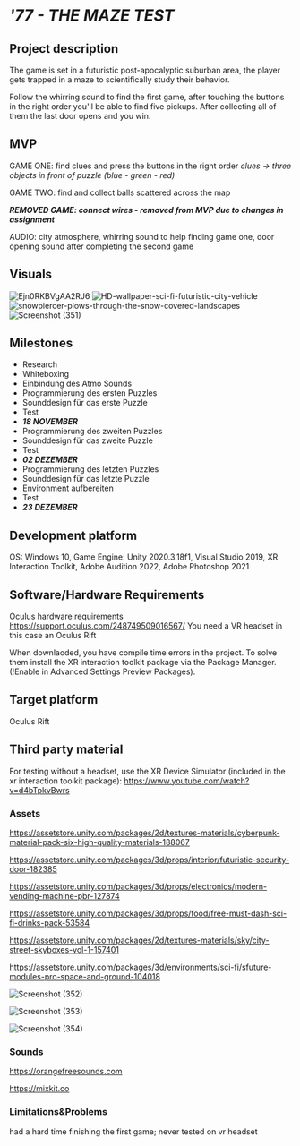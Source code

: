 # _'77 - THE MAZE TEST_

## Project description 
The game is set in a futuristic post-apocalyptic suburban area, the player gets trapped in a maze to scientifically study their behavior.

Follow the whirring sound to find the first game, after touching the buttons in the right order you'll be able to find five pickups. After collecting all of them the last door opens and you win.

## MVP
GAME ONE: find clues and press the buttons in the right order _clues -> three objects in front of puzzle (blue - green - red)_

GAME TWO: find and collect balls scattered across the map

***REMOVED GAME: connect wires - removed from MVP due to changes in assignment*** 

AUDIO: city atmosphere, whirring sound to help finding game one, door opening sound after completing the second game

## Visuals 
![Ejn0RKBVgAA2RJ6](https://user-images.githubusercontent.com/73108662/150232454-fb5cd909-c258-4760-909d-1f0db602f6ce.jpg)
![HD-wallpaper-sci-fi-futuristic-city-vehicle](https://user-images.githubusercontent.com/73108662/150232512-52177d99-2e26-4b3b-a367-ac9113fa7e7c.jpg)
![snowpiercer-plows-through-the-snow-covered-landscapes](https://user-images.githubusercontent.com/73108662/150232551-ae87d06e-ce78-42dd-8cdc-29cf1fb8cffa.jpg)
![Screenshot (351)](https://user-images.githubusercontent.com/73108662/151247151-ed98f68f-bfab-44a7-a34e-f87d4c9122ca.png)

## Milestones
-	Research
-	Whiteboxing
-	Einbindung des Atmo Sounds
-	Programmierung des ersten Puzzles
-	Sounddesign für das erste Puzzle
-	Test 
-	***18 NOVEMBER***
-	Programmierung des zweiten Puzzles
-	Sounddesign für das zweite Puzzle
-	Test
-	***02 DEZEMBER***
-	Programmierung des letzten Puzzles
-	Sounddesign für das letzte Puzzle
-	Environment aufbereiten
-	Test 
-	***23 DEZEMBER***

## Development platform 
OS: Windows 10, Game Engine: Unity 2020.3.18f1, Visual Studio 2019, XR Interaction Toolkit, Adobe Audition 2022, Adobe Photoshop 2021

## Software/Hardware Requirements
Oculus hardware requirements https://support.oculus.com/248749509016567/
You need a VR headset in this case an Oculus Rift

When downlaoded, you have compile time errors in the project. To solve them install the XR interaction toolkit package via the Package Manager. (!Enable in Advanced Settings Preview Packages).

## Target platform 
Oculus Rift


## Third party material 
For testing without a headset, use the XR Device Simulator (included in the xr interaction toolkit package):  https://www.youtube.com/watch?v=d4bTpkvBwrs

### Assets
https://assetstore.unity.com/packages/2d/textures-materials/cyberpunk-material-pack-six-high-quality-materials-188067

https://assetstore.unity.com/packages/3d/props/interior/futuristic-security-door-182385

https://assetstore.unity.com/packages/3d/props/electronics/modern-vending-machine-pbr-127874

https://assetstore.unity.com/packages/3d/props/food/free-must-dash-sci-fi-drinks-pack-53584

https://assetstore.unity.com/packages/2d/textures-materials/sky/city-street-skyboxes-vol-1-157401

https://assetstore.unity.com/packages/3d/environments/sci-fi/sfuture-modules-pro-space-and-ground-104018

![Screenshot (352)](https://user-images.githubusercontent.com/73108662/151319602-fa536385-7ab6-4f7c-8d18-5338dc9c5190.png)

![Screenshot (353)](https://user-images.githubusercontent.com/73108662/151319630-5bc55b71-800f-4fd0-bb4b-ba23974ef119.png)

![Screenshot (354)](https://user-images.githubusercontent.com/73108662/151319648-f03b5a44-3523-4161-893a-be42cf43cb95.png)



### Sounds
https://orangefreesounds.com

https://mixkit.co

### Limitations&Problems 
had a hard time finishing the first game; never tested on vr headset

